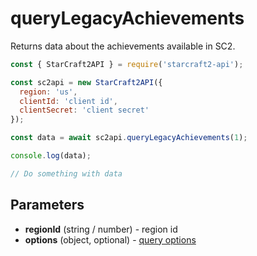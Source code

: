 # queryLegacyAchievements

Returns data about the achievements available in SC2.

```js
const { StarCraft2API } = require('starcraft2-api');

const sc2api = new StarCraft2API({
  region: 'us',
  clientId: 'client id',
  clientSecret: 'client secret'
});

const data = await sc2api.queryLegacyAchievements(1);

console.log(data);

// Do something with data

```

## Parameters

* **regionId** (string / number) - region id
* **options** (object, optional) - [query options](https://blizzapi.lukem.net/docs/usage/query.html#query-options)